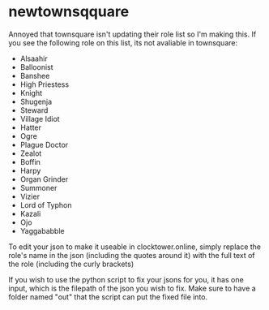 # newtownsqquare
Annoyed that townsquare isn't updating their role list so I'm making this.
If you see the following role on this list, its not avaliable in townsquare:
- Alsaahir
- Balloonist
- Banshee
- High Priestess
- Knight
- Shugenja
- Steward
- Village Idiot
- Hatter
- Ogre
- Plague Doctor
- Zealot
- Boffin
- Harpy
- Organ Grinder
- Summoner
- Vizier
- Lord of Typhon
- Kazali
- Ojo
- Yaggababble

To edit your json to make it useable in clocktower.online, simply replace the role's name in the json (including the quotes around it) with the full text of the role (including the curly brackets)

If you wish to use the python script to fix your jsons for you, it has one input, which is the filepath of the json you wish to fix. Make sure to have a folder named "out" that the script can put the fixed file into.

